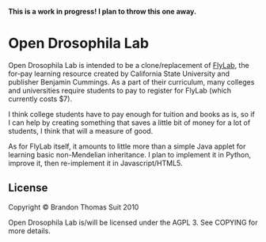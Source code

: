 **This is a work in progress! I plan to throw this one away.**

Open Drosophila Lab
===================

Open Drosophila Lab is intended to be a clone/replacement of 
[FlyLab](http://biologylab.awlonline.com/protected/FlyLab/flylab.php), the 
for-pay learning resource created by California State University and publisher 
Benjamin Cummings. As a part of their curriculum, many colleges and universities 
require students to pay to register for FlyLab (which currently costs $7). 

I think college students have to pay enough for tuition and books as is, so if I
can help by creating something that saves a little bit of money for a lot of 
students, I think that will a measure of good.

As for FlyLab itself, it amounts to little more than a simple Java applet for 
learning basic non-Mendelian inheritance. I plan to implement it in Python, 
improve it, then re-implement it in Javascript/HTML5. 

License
-------

Copyright &copy; Brandon Thomas Suit 2010

Open Drosophila Lab is/will be licensed under the AGPL 3. See COPYING for more
details.

